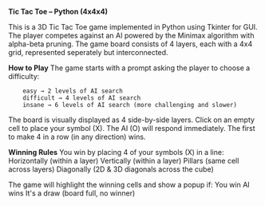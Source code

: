**Tic Tac Toe – Python (4x4x4)**

This is a 3D Tic Tac Toe game implemented in Python using Tkinter for GUI. 
The player competes against an AI powered by the Minimax algorithm with alpha-beta pruning.
The game board consists of 4 layers, each with a 4x4 grid, represented seperately but interconnected.

**How to Play**
  The game starts with a prompt asking the player to choose a difficulty:

        easy → 2 levels of AI search
        difficult → 4 levels of AI search
        insane → 6 levels of AI search (more challenging and slower)

  The board is visually displayed as 4 side-by-side layers.
  Click on an empty cell to place your symbol (X).
  The AI (O) will respond immediately.
  The first to make 4 in a row (in any direction) wins.

**Winning Rules**
  You win by placing 4 of your symbols (X) in a line:
    Horizontally (within a layer)
    Vertically (within a layer)
    Pillars (same cell across layers)
    Diagonally (2D & 3D diagonals across the cube)

  The game will highlight the winning cells and show a popup if:
    You win
    AI wins
    It's a draw (board full, no winner)
   
